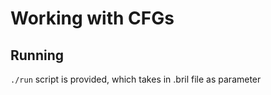 # Working with CFGs

## Running

`./run` script is provided, which takes in .bril file as parameter
